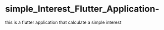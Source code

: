 # simple_Interest_Flutter_Application-
this is a flutter application that calculate a simple interest
